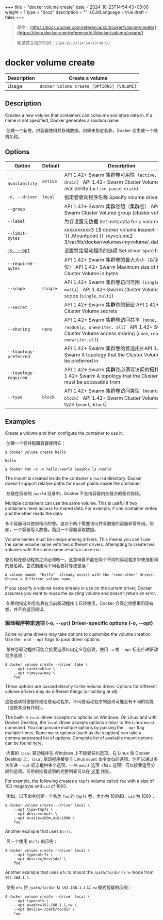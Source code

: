 +++
title = "docker volume create"
date = 2024-10-23T14:54:43+08:00
weight = 1
type = "docs"
description = ""
isCJKLanguage = true
draft = false
+++

> 原文：[https://docs.docker.com/reference/cli/docker/volume/create/](https://docs.docker.com/reference/cli/docker/volume/create/)
>
> 收录该文档的时间：`2024-10-23T14:54:43+08:00`

# docker volume create

| Description | Create a volume                           |
| :---------- | ----------------------------------------- |
| Usage       | `docker volume create [OPTIONS] [VOLUME]` |

## Description

Creates a new volume that containers can consume and store data in. If a name is not specified, Docker generates a random name.

​	创建一个新卷，供容器使用并存储数据。如果未指定名称，Docker 会生成一个随机名称。

## Options

| Option                                                       | Default  | Description                                                  |
| ------------------------------------------------------------ | -------- | ------------------------------------------------------------ |
| `--availability`                                             | `active` | API 1.42+ Swarm 集群卷可用性（`active`、`pause`、`drain`） API 1.42+ Swarm Cluster Volume availability (`active`, `pause`, `drain`) |
| `-d, --driver`                                               | `local`  | 指定卷驱动程序名称 Specify volume driver name                |
| `--group`                                                    |          | API 1.42+ Swarm 集群卷组（集群卷） API 1.42+ Swarm Cluster Volume group (cluster volumes) |
| `--label`                                                    |          | 为卷设置元数据 Set metadata for a volume                     |
| `--limit-bytes`                                              |          | xxxxxxxxxx3 1$ docker volume inspect --format '{{ .Mountpoint }}' myvolume2​3/var/lib/docker/volumes/myvolume/_dataconsole |
| [`-o, --opt`](https://docs.docker.com/reference/cli/docker/volume/create/#opt) |          | 设置特定驱动程序的选项 Set driver specific options           |
| `--required-bytes`                                           |          | API 1.42+ Swarm 集群卷的最大大小（以字节为单位） API 1.42+ Swarm Maximum size of the Cluster Volume in bytes |
| `--scope`                                                    | `single` | API 1.42+ Swarm 集群卷访问范围（`single`、`multi`） API 1.42+ Swarm Cluster Volume access scope (`single`, `multi`) |
| `--secret`                                                   |          | API 1.42+ Swarm 集群卷的秘密 API 1.42+ Swarm Cluster Volume secrets |
| `--sharing`                                                  | `none`   | API 1.42+ Swarm 集群卷访问共享（`none`、`readonly`、`onewriter`、`all`） API 1.42+ Swarm Cluster Volume access sharing (`none`, `readonly`, `onewriter`, `all`) |
| `--topology-preferred`                                       |          | API 1.42+ Swarm 集群卷的首选拓扑API 1.42+ Swarm A topology that the Cluster Volume would be preferred in |
| `--topology-required`                                        |          | API 1.42+ Swarm 集群卷必须可访问的拓扑 API 1.42+ Swarm A topology that the Cluster Volume must be accessible from |
| `--type`                                                     | `block`  | API 1.42+ Swarm 集群卷访问类型（`mount`、`block`） API 1.42+ Swarm Cluster Volume access type (`mount`, `block`) |

## Examples

Create a volume and then configure the container to use it:

​	创建一个卷并配置容器使用它：

```console
$ docker volume create hello

hello

$ docker run -d -v hello:/world busybox ls /world
```

The mount is created inside the container's `/world` directory. Docker doesn't support relative paths for mount points inside the container.

​	挂载在容器的 `/world` 目录中。Docker 不支持容器内挂载点的相对路径。

Multiple containers can use the same volume. This is useful if two containers need access to shared data. For example, if one container writes and the other reads the data.

​	多个容器可以使用相同的卷。这对于两个需要访问共享数据的容器非常有用。例如，一个容器写入数据，而另一个容器读取数据。

Volume names must be unique among drivers. This means you can't use the same volume name with two different drivers. Attempting to create two volumes with the same name results in an error:

​	卷名称在驱动程序之间必须唯一。这意味着不能在两个不同的驱动程序中使用相同的卷名称。尝试创建两个同名卷将导致错误：



```console
A volume named  "hello"  already exists with the "some-other" driver. Choose a different volume name.
```

If you specify a volume name already in use on the current driver, Docker assumes you want to reuse the existing volume and doesn't return an error.

​	如果你指定的卷名称在当前驱动程序上已经使用，Docker 会假定你想重用现有卷，并不会返回错误。

### 驱动程序特定选项 (-o, `--opt`) Driver-specific options (-o, --opt)

Some volume drivers may take options to customize the volume creation. Use the `-o` or `--opt` flags to pass driver options:

​	某些卷驱动程序可能会接受选项以自定义卷创建。使用 `-o` 或 `--opt` 标志传递驱动程序选项：

```console
$ docker volume create --driver fake \
    --opt tardis=blue \
    --opt timey=wimey \
    foo
```

These options are passed directly to the volume driver. Options for different volume drivers may do different things (or nothing at all).

​	这些选项将直接传递给卷驱动程序。不同卷驱动程序的选项可能会有不同的功能（或根本没有作用）。

The built-in `local` driver accepts no options on Windows. On Linux and with Docker Desktop, the `local` driver accepts options similar to the Linux `mount` command. You can provide multiple options by passing the `--opt` flag multiple times. Some `mount` options (such as the `o` option) can take a comma-separated list of options. Complete list of available mount options can be found [here](https://man7.org/linux/man-pages/man8/mount.8.html).

​	内置的 `local` 驱动程序在 Windows 上不接受任何选项。在 Linux 和 Docker Desktop 上，`local` 驱动程序接受与 Linux `mount` 命令类似的选项。你可以通过多次传递 `--opt` 标志提供多个选项。一些 `mount` 选项（如 `o` 选项）可以接受逗号分隔的选项。可用的挂载选项的完整列表可以在 [这里](https://man7.org/linux/man-pages/man8/mount.8.html) 找到。

For example, the following creates a `tmpfs` volume called `foo` with a size of 100 megabyte and `uid` of 1000.

​	例如，以下命令创建一个名为 `foo` 的 `tmpfs` 卷，大小为 100MB，`uid` 为 1000：

```console
$ docker volume create --driver local \
    --opt type=tmpfs \
    --opt device=tmpfs \
    --opt o=size=100m,uid=1000 \
    foo
```

Another example that uses `btrfs`:

​	另一个使用 `btrfs` 的示例：

```console
$ docker volume create --driver local \
    --opt type=btrfs \
    --opt device=/dev/sda2 \
    foo
```

Another example that uses `nfs` to mount the `/path/to/dir` in `rw` mode from `192.168.1.1`:

​	使用 `nfs` 将 `/path/to/dir` 从 `192.168.1.1` 以 `rw` 模式挂载的示例：

```console
$ docker volume create --driver local \
    --opt type=nfs \
    --opt o=addr=192.168.1.1,rw \
    --opt device=:/path/to/dir \
    foo
```
